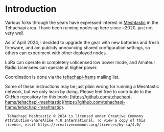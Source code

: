 # Introduction

Various folks through the years have expressed interest in
[Meshtastic](https://meshtastic.org) in the Tehachapi area. I have been running
nodes up here since ~2020, just not very well.

As of April 2024, I decided to upgrade the gear with new batteries and fresh
firmware, and am publicly announcing shared configuration settings, so others
can experiment with other deployed nodes.

LoRa can operate in completely unlicensed low power mode, and Amateur Radio
Licensees can operate at higher power.

Coordination is done via the [tehachapi-hams](https://groups.io/g/tehachapi-hams)
mailing list.

Some of these instructions may be just plain wrong for running a Meshtastic
network, but we only learn by doing. Please feel free to contribute to the
GitHub repository for this book: [https://github.com/tehachapi-hams/tehachapi-meshtastic](https://github.com/tehachapi-hams/tehachapi-meshtastic).

```text
 Tehachapi Meshtastic © 2024 is licensed under Creative Commons Attribution-ShareAlike 4.0 International. To view a copy of this license, visit https://creativecommons.org/licenses/by-sa/4.0/
 ```
